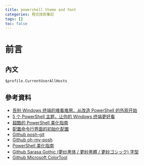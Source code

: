```yaml
---
title: powershell theme and font
categories: 程式技術筆記
tags: []
toc: false
---
```


# 前言

## 內文

`$profile.CurrentUserAllHosts`

## 參考資料

- [告别 Windows 终端的难看难用，从改造 PowerShell 的外观开始][1]
- [5 个 PowerShell 主题，让你的 Windows 终端更好看][2]
- [超酷的 PowerShell 美化指南][3]
- [配置命令行界面的初始化配置][4]
- [Github posh-git][5]
- [Github oh-my-posh][6]
- [PowerShell 美化指南][7]
- [Github Sarasa Gothic (更纱黑体 / 更紗黑體 / 更紗ゴシック) 字型][8]
- [Github Microsoft ColorTool][9]

[1]: https://sspai.com/post/52868
[2]: https://sspai.com/post/52907
[3]: https://zhuanlan.zhihu.com/p/51901035
[4]: https://github.com/microexs/PowerAdmin/blob/master/PCInit.md
[5]: https://github.com/dahlbyk/posh-git
[6]: https://github.com/JanDeDobbeleer/oh-my-posh
[7]: https://coolcode.org/2018/03/16/how-to-make-your-powershell-beautiful/
[8]: https://github.com/be5invis/Sarasa-Gothic
[9]: https://github.com/microsoft/terminal/releases
[10]: https://segmentfault.com/a/1190000015928399
